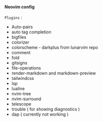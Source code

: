 #### Neovim config

`Plugins` :
- Auto-pairs
- auto tag completion
- bigfiles
- colorizer
- colorscheme - darkplus from lunarvim repo
- comment 
- fold
- gitsigns
- file-operations
- render-markdown and markdown-preview
- tailwindcss
- lsp
- lualine 
- nvim-tree
- nvim-surround
- telescope
- trouble ( for showing diagnostics )
- dap ( currently not working )
